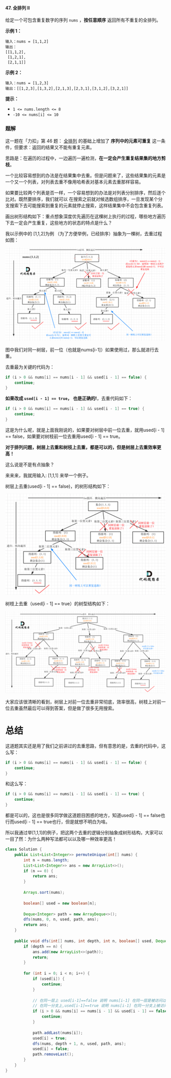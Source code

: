 #### 47. 全排列 II

给定一个可包含重复数字的序列 `nums` ，**按任意顺序** 返回所有不重复的全排列。

**示例 1：**

```shell
输入：nums = [1,1,2]
输出：
[[1,1,2],
 [1,2,1],
 [2,1,1]]
```

**示例 2：**

```shell
输入：nums = [1,2,3]
输出：[[1,2,3],[1,3,2],[2,1,3],[2,3,1],[3,1,2],[3,2,1]]
```

**提示：**

- `1 <= nums.length <= 8`
- `-10 <= nums[i] <= 10`

### 题解

这一题在「力扣」第 46 题： [全排列](https://leetcode-cn.com/problems/permutations/) 的基础上增加了 **序列中的元素可重复** 这一条件，但要求：返回的结果又不能有重复元素。

思路是：在遍历的过程中，一边遍历一遍检测，**在一定会产生重复结果集的地方剪枝**。

一个比较容易想到的办法是在结果集中去重。但是问题来了，这些结果集的元素是一个又一个列表，对列表去重不像用哈希表对基本元素去重那样容易。

如果要比较两个列表是否一样，一个容易想到的办法是对列表分别排序，然后逐个比对。既然要排序，我们就可以 在搜索之前就对候选数组排序，一旦发现某个分支搜索下去可能搜索到重复的元素就停止搜索，这样结果集中不会包含重复列表。

画出树形结构如下：重点想象深度优先遍历在这棵树上执行的过程，哪些地方遍历下去一定会产生重复，这些地方的状态的特点是什么？

我以示例中的 [1,1,2]为例 （为了方便举例，已经排序）抽象为一棵树，去重过程如图：

![47.全排列II1.png](./images/全排列II/1.jpg)

图中我们对同一树层，前一位（也就是nums[i-1]）如果使用过，那么就进行去重。

去重最为关键的代码为：

```java
if (i > 0 && nums[i] == nums[i - 1] && used[i - 1] == false) { 
    continue;
}
```

**如果改成 `used[i - 1] == true`， 也是正确的!**，去重代码如下：

```java
if (i > 0 && nums[i] == nums[i - 1] && used[i - 1] == true) { 
    continue;
}
```

这是为什么呢，就是上面我刚说的，如果要对树层中前一位去重，就用used[i - 1] == false，如果要对树枝前一位去重用used[i - 1] == true。

**对于排列问题，树层上去重和树枝上去重，都是可以的，但是树层上去重效率更高！**

这么说是不是有点抽象？

来来来，我就用输入: [1,1,1] 来举一个例子。

树层上去重(used[i - 1] == false)，的树形结构如下：

![47.全排列II2.png](./images/全排列II/2.jpg)

树枝上去重（used[i - 1] == true）的树型结构如下：

![47.全排列II3.png](./images/全排列II/3.jpg)

大家应该很清晰的看到，树层上对前一位去重非常彻底，效率很高，树枝上对前一位去重虽然最后可以得到答案，但是做了很多无用搜索。

# 总结

这道题其实还是用了我们之前讲过的去重思路，但有意思的是，去重的代码中，这么写：

```java
if (i > 0 && nums[i] == nums[i - 1] && used[i - 1] == false) { 
    continue;
}
```

和这么写：

```java
if (i > 0 && nums[i] == nums[i - 1] && used[i - 1] == true) { 
    continue;
}
```

都是可以的，这也是很多同学做这道题目困惑的地方，知道used[i - 1] == false也行而used[i - 1] == true也行，但是就想不明白为啥。

所以我通过举[1,1,1]的例子，把这两个去重的逻辑分别抽象成树形结构，大家可以一目了然：为什么两种写法都可以以及哪一种效率更高！

```java
class Solution {
    public List<List<Integer>> permuteUnique(int[] nums) {
        int n = nums.length;
        List<List<Integer>> ans = new ArrayList<>();
        if (n == 0) {
            return ans;
        }

        Arrays.sort(nums);

        boolean[] used = new boolean[n];

        Deque<Integer> path = new ArrayDeque<>();
        dfs(nums, 0, n, used, path, ans);
        return ans;
    }

    public void dfs(int[] nums, int depth, int n, boolean[] used, Deque<Integer> path, List<List<Integer>> ans) {
        if (depth == n) {
            ans.add(new ArrayList<>(path));
            return;
        }

        for (int i = 0; i < n; i++) {
            if (used[i]) {
                continue;
            }

            // 在同一层上 used[i-1]==false 说明 nums[i-1] 在同一层是被访问过
            // 在同一分支上,used[i-1]==true 说明 nums[i-1] 在同一分支上被访问过
            if (i > 0 && nums[i] == nums[i - 1] && used[i - 1] == false) {
                continue;
            }

            path.addLast(nums[i]);
            used[i] = true;
            dfs(nums, depth + 1, n, used, path, ans);
            used[i] = false;
            path.removeLast();
        }
    }
}
```

